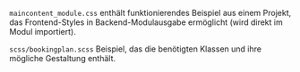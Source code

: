 
`maincontent_module.css` enthält funktionierendes Beispiel aus einem Projekt, das Frontend-Styles in Backend-Modulausgabe ermöglicht (wird direkt im Modul importiert).

`scss/bookingplan.scss` Beispiel, das die benötigten Klassen und ihre mögliche Gestaltung enthält.
